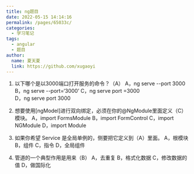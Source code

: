 ```yaml
---
title: ng题目
date: 2022-05-15 14:14:16
permalink: /pages/65033c/
categories:
  - 学习笔记
tags:
  - angular
  - 题目
author: 
  name: 夏天夏
  link: https://github.com/xugaoyi
---
```

1. 以下哪个是以3000端口打开服务的命令？（A）
   A，ng serve --port 3000		B，ng serve --port=‘3000’	C，ng serve port =3000	
   D，ng serve port 3000

2. 想要使用[ngModel]进行双向绑定，必须在你的@NgModule里面定义（C）模块。
   A，import FormsModule		B，import FormControl		C，import NGModule
   D，import Module
3. 如果你希望 Service 是全局单例的，侧要把它定义到（A）里面。
     A，根模块		B，组件 		C，指令
	D，全局组件
4. 管道的一个典型作用是用来（B）
     A，去重复			B，格式化数据			C，修改数据的值
     D，做国际化